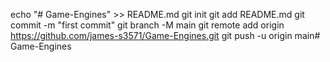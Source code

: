 echo "# Game-Engines" >> README.md
git init
git add README.md
git commit -m "first commit"
git branch -M main
git remote add origin https://github.com/james-s3571/Game-Engines.git
git push -u origin main# Game-Engines
